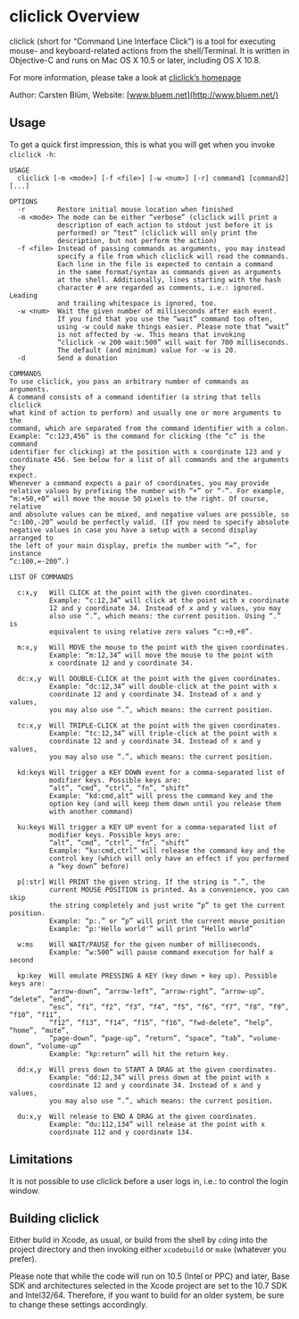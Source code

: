 cliclick Overview
=========================

cliclick (short for “Command Line Interface Click”) is a tool for executing mouse- and keyboard-related actions from the shell/Terminal. It is written in Objective-C and runs on Mac OS X 10.5 or later, including OS X 10.8.

For more information, please take a look at [cliclick’s homepage](http://www.bluem.net/jump/cliclick/)

Author: Carsten Blüm, Website: [www.bluem.net](http://www.bluem.net/)

Usage
---------
To get a quick first impression, this is what you will get when you invoke `cliclick -h`:

    USAGE
      cliclick [-m <mode>] [-f <file>] [-w <num>] [-r] command1 [command2] [...]
    
    OPTIONS
      -r        Restore initial mouse location when finished
      -m <mode> The mode can be either “verbose” (cliclick will print a
                description of each action to stdout just before it is
                performed) or “test” (cliclick will only print the
                description, but not perform the action)
      -f <file> Instead of passing commands as arguments, you may instead
                specify a file from which cliclick will read the commands.
                Each line in the file is expected to contain a command
                in the same format/syntax as commands given as arguments
                at the shell. Additionally, lines starting with the hash
                character # are regarded as comments, i.e.: ignored. Leading
                and trailing whitespace is ignored, too.
      -w <num>  Wait the given number of milliseconds after each event.
                If you find that you use the “wait” command too often,
                using -w could make things easier. Please note that “wait”
                is not affected by -w. This means that invoking
                “cliclick -w 200 wait:500” will wait for 700 milliseconds.
                The default (and minimum) value for -w is 20.
      -d        Send a donation
    
    COMMANDS
    To use cliclick, you pass an arbitrary number of commands as arguments.
    A command consists of a command identifier (a string that tells cliclick
    what kind of action to perform) and usually one or more arguments to the
    command, which are separated from the command identifier with a colon.
    Example: “c:123,456” is the command for clicking (the “c” is the command
    identifier for clicking) at the position with x coordinate 123 and y
    coordinate 456. See below for a list of all commands and the arguments they
    expect.
    Whenever a command expects a pair of coordinates, you may provide
    relative values by prefixing the number with “+” or “-”. For example,
    “m:+50,+0” will move the mouse 50 pixels to the right. Of course, relative
    and absolute values can be mixed, and negative values are possible, so
    “c:100,-20” would be perfectly valid. (If you need to specify absolute
    negative values in case you have a setup with a second display arranged to
    the left of your main display, prefix the number with “=”, for instance
    “c:100,=-200”.)
    
    LIST OF COMMANDS
    
      c:x,y   Will CLICK at the point with the given coordinates.
              Example: “c:12,34” will click at the point with x coordinate
              12 and y coordinate 34. Instead of x and y values, you may
              also use “.”, which means: the current position. Using “.” is
              equivalent to using relative zero values “c:+0,+0”.
    
      m:x,y   Will MOVE the mouse to the point with the given coordinates.
              Example: “m:12,34” will move the mouse to the point with
              x coordinate 12 and y coordinate 34.
    
      dc:x,y  Will DOUBLE-CLICK at the point with the given coordinates.
              Example: “dc:12,34” will double-click at the point with x
              coordinate 12 and y coordinate 34. Instead of x and y values,
              you may also use “.”, which means: the current position.
    
      tc:x,y  Will TRIPLE-CLICK at the point with the given coordinates.
              Example: “tc:12,34” will triple-click at the point with x
              coordinate 12 and y coordinate 34. Instead of x and y values,
              you may also use “.”, which means: the current position.
    
      kd:keys Will trigger a KEY DOWN event for a comma-separated list of
              modifier keys. Possible keys are:
              “alt”, “cmd”, “ctrl”, “fn”, “shift”
              Example: “kd:cmd,alt” will press the command key and the
              option key (and will keep them down until you release them
              with another command)
    
      ku:keys Will trigger a KEY UP event for a comma-separated list of
              modifier keys. Possible keys are:
              “alt”, “cmd”, “ctrl”, “fn”, “shift”
              Example: “ku:cmd,ctrl” will release the command key and the
              control key (which will only have an effect if you performed
              a “key down” before)
    
      p[:str] Will PRINT the given string. If the string is “.”, the
              current MOUSE POSITION is printed. As a convenience, you can skip
              the string completely and just write “p” to get the current position.
              Example: “p:.” or “p” will print the current mouse position
              Example: “p:'Hello world'” will print “Hello world”
    
      w:ms    Will WAIT/PAUSE for the given number of milliseconds.
              Example: “w:500” will pause command execution for half a second
    
      kp:key  Will emulate PRESSING A KEY (key down + key up). Possible keys are:
              “arrow-down”, “arrow-left”, “arrow-right”, “arrow-up”, “delete”, “end”,
              “esc”, “f1”, “f2”, “f3”, “f4”, “f5”, “f6”, “f7”, “f8”, “f9”, “f10”, “f11”,
              “f12”, “f13”, “f14”, “f15”, “f16”, “fwd-delete”, “help”, “home”, “mute”,
              “page-down”, “page-up”, “return”, “space”, “tab”, “volume-down”, “volume-up”
              Example: “kp:return” will hit the return key.
    
      dd:x,y  Will press down to START A DRAG at the given coordinates.
              Example: “dd:12,34” will press down at the point with x
              coordinate 12 and y coordinate 34. Instead of x and y values,
              you may also use “.”, which means: the current position.
    
      du:x,y  Will release to END A DRAG at the given coordinates.
              Example: “du:112,134” will release at the point with x
              coordinate 112 and y coordinate 134.


Limitations
-----------
It is not possible to use cliclick before a user logs in, i.e.: to control the login window.


Building cliclick
-----------------
Either build in Xcode, as usual, or build from the shell by `cd`ing into the project directory and then invoking either `xcodebuild` or `make` (whatever you prefer).

Please note that while the code will run on 10.5 (Intel or PPC) and later, Base SDK and architectures selected in the Xcode project are set to the 10.7 SDK and Intel32/64. Therefore, if you want to build for an older system, be sure to change these settings accordingly.
